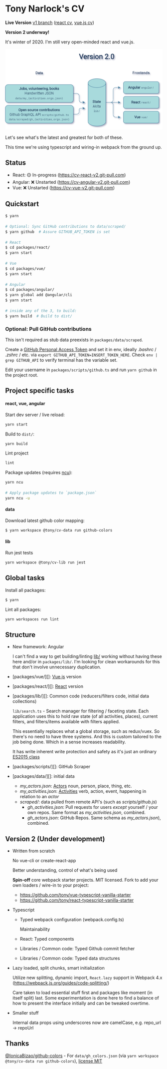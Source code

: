 # Tony Narlock's CV

**Live Version** [v1 branch] ([react cv], [vue.js cv])

**Version 2 underway!**

It's winter of 2020. I'm still very open-minded react and vue.js.

![image]

Let's see what's the latest and greatest for both of these.

This time we're using typescript and wiring-in webpack from the ground up.

[v1 branch]: https://github.com/tony/cv/tree/v1
[react cv]: https://cv.git-pull.com
[vue.js cv]: https://cv-vue.git-pull.com
[image]: packages/lib/assets/architecture.png

## Status

- React: 🟡 In-progress (https://cv-react-v2.git-pull.com)
- Angular: ❌ Unstarted (https://cv-angular-v2.git-pull.com)
- Vue: ❌ Unstarted (https://cv-vue-v2.git-pull.com)

## Quickstart

```bash
$ yarn

# Optional: Sync GitHub contributions to data/scraped/
$ yarn github  # Assure GITHUB_API_TOKEN is set

# React
$ cd packages/react/
$ yarn start

# Vue
$ cd packages/vue/
$ yarn start

# Angular
$ cd packages/angular/
$ yarn global add @angular/cli
$ yarn start

# inside any of the 3, to build:
$ yarn build  # Build to dist/
```

### Optional: Pull GitHub contributions

This isn't required as stub data preexists in `packages/data/scraped`.

Create a [GitHub Personal Access Token] and set it in env, ideally _.bashrc_ / _.zshrc_
/ etc. via `export GITHUB_API_TOKEN=INSERT_TOKEN_HERE`. Check `env | grep GITHUB_API` to verify
terminal has the variable set.

Edit your username in `packages/scripts/github.ts` and run `yarn github` in the
project root.

[github personal access token]: https://github.com/settings/tokens

## Project specific tasks

#### react, vue, angular

Start dev server / live reload:

```bash
yarn start
```

Build to `dist/`:

```bash
yarn build
```

Lint project

```bash
lint
```

Package updates (requires [ncu]):

```bash
yarn ncu

# Apply package updates to `package.json`
yarn ncu -u
```

[ncu]: https://www.npmjs.com/package/npm-check-updates

#### data

Download latest github color mapping:

```bash
$ yarn workspace @tony/cv-data run github-colors
```

#### lib

Run jest tests

```bash
yarn workspace @tony/cv-lib run jest
```

## Global tasks

Install all packages:

```bash
$ yarn
```

Lint all packages:

```bash
yarn workspaces run lint
```

## Structure

- New framework: Angular

  I can't find a way to get building/linting [lib/] working without having these here and/or in
  `packages/lib/`. I'm looking for clean workarounds for this that don't involve unnecessary duplication.

- [packages/vue/][]: [Vue.js] version

- [packages/react/][]: [React] version

- [packages/lib/][]: Common code (reducers/filters code, initial data collections)

  `lib/search.ts` - Search manager for filtering / faceting state. Each application uses this to
  hold raw state (of all activities, places), current filters, and filters/items available with
  filters applied.

  This essentially replaces what a global storage, such as redux/vuex. So there's no need to have
  three systems. And this is custom tailored to the job being done. Which in a sense increases
  readability.

  It has write inherent write protection and safety as it's just an ordinary [ES2015 class]

- [packages/scripts/][]: GitHub Scraper

- [packages/data/][]: initial data

  - _my_actors.json_: [Actors] noun, person, place, thing, etc.
  - _my_activities.json_: [Activities] verb, action, event, happening in relation to an _actor_
  - _scraped/_: data pulled from remote API's (such as _scripts/github.js_)
    - _gh_activities.json_: Pull requests for users _except_ yourself / your own repos. Same
      format as _my_activities.json_, combined.
    - _gh_actors.json_: GitHub Repos. Same schema as _my_actors.json_), combined.

  [lib/]: lib/
  [vue/]: vue/
  [vue.js]: https://vuejs.org/
  [react/]: react/
  [react]: https://reactjs.org/
  [es2015 class]: https://developer.mozilla.org/en-US/docs/Web/JavaScript/Reference/Classes
  [scripts/]: scripts/
  [data/]: data/
  [actors]: https://www.w3.org/TR/activitystreams-core/#actors
  [activities]: https://www.w3.org/TR/activitystreams-core/#activities

## Version 2 (Under development)

- Written from scratch

  No vue-cli or create-react-app

  Better understanding, control of what's being used

  **Spin-off** core webpack starter projects. MIT licensed. Fork to add your own loaders / wire-in
  to your project:

  - <https://github.com/tony/vue-typescript-vanilla-starter>
  - <https://github.com/tony/react-typescript-vanilla-starter>

- Typescript

  - Typed webpack configuration (webpack.config.ts)

    Maintainability

  - React: Typed components

  - Libraries / Common code: Typed Github commit fetcher

  - Libraries / Common code: Typed data structures

- Lazy loaded, split chunks, smart initialization

  Utilize new splitting, dynamic import, `React.lazy` support in Webpack 4.x
  (<https://webpack.js.org/guides/code-splitting/>)

  Care taken to load essential stuff first and packages like moment (in itself split) last. Some
  experimentation is done here to find a balance of how to present the interface initially and can
  be tweaked overtime.

- Smaller stuff

  Internal data props using underscores now are camelCase, e.g. repo_url -\> repoUrl

## Thanks

[@IonicaBizao/github-colors] - For `data/gh_colors.json` (via `yarn workspace @tony/cv-data run github-colors`), [license
MIT]

[@ionicabizao/github-colors]: https://github.com/IonicaBizau/github-colors
[license mit]: https://github.com/IonicaBizau/github-colors/blob/2ed4842/LICENSE
